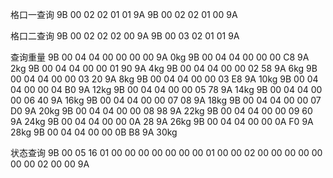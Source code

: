 

格口一查询
9B 00 02 02 01 01 9A
9B 00 02 02 01 00 9A

格口二查询
9B 00 02 02 02 00 9A
9B 00 03 02 01 01 9A 

查询重量 
9B 00 04 04 00 00 00 00 9A 0kg
9B 00 04 04 00 00 00 C8 9A 2kg
9B 00 04 04 00 00 01 90 9A 4kg
9B 00 04 04 00 00 02 58 9A 6kg
9B 00 04 04 00 00 03 20 9A 8kg
9B 00 04 04 00 00 03 E8 9A 10kg
9B 00 04 04 00 00 04 B0 9A 12kg
9B 00 04 04 00 00 05 78 9A 14kg
9B 00 04 04 00 00 06 40 9A 16kg
9B 00 04 04 00 00 07 08 9A 18kg
9B 00 04 04 00 00 07 D0 9A 20kg
9B 00 04 04 00 00 08 98 9A 22kg
9B 00 04 04 00 00 09 60 9A 24kg
9B 00 04 04 00 00 0A 28 9A 26kg
9B 00 04 04 00 00 0A F0 9A 28kg
9B 00 04 04 00 00 0B B8 9A 30kg

状态查询
9B 00 05 16 01 00 00 00 00 00 00 00 01 00 00 02 00 00 00 00 00 00 00 02 00 00 9A


